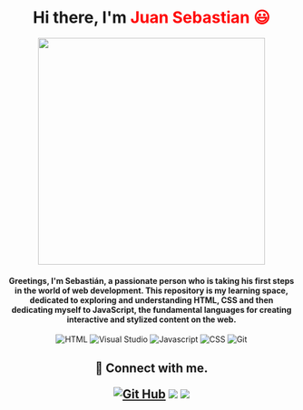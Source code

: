 <h1 align="center">
Hi there, I'm <span style="color:Red"> Juan Sebastian 😃 
</h1>

<p align="center"> 
    <image src="https://github.com/JuanSeCortes/learn-programming/assets/152464350/877b803c-d02f-4998-a4fe-2f0ccb549572" width="400">

<h4 align="center"> Greetings, I'm Sebastián, a passionate person who is taking his first steps in the world of web development. This repository is my learning space, dedicated to exploring and understanding HTML, CSS and then dedicating myself to JavaScript, the fundamental languages for creating interactive and stylized content on the web.
</h4> 

</p>

<p align="center">
    <img src="https://img.shields.io/badge/html5-%23E34F26.svg?style=for-the-badge&logo=html5&logoColor=white" alt="HTML">
    <img src="https://img.shields.io/badge/Visual%20Studio%20Code-0078d7.svg?style=for-the-badge&logo=visual-studio-code&logoColor=white" alt="Visual Studio">
    <img src="https://img.shields.io/badge/javascript-%23323330.svg?style=for-the-badge&logo=javascript&logoColor=%23F7DF1E" alt="Javascript">
    <img src="https://img.shields.io/badge/css3-%231572B6.svg?style=for-the-badge&logo=css3&logoColor=white" alt="CSS">
    <img src="https://img.shields.io/badge/git-%23F05033.svg?style=for-the-badge&logo=git&logoColor=white" alt="Git">
    </p>

<h2 align="center">
  🤝 Connect with me.
<p aling="center">
    <a href="https://github.com/JuanSeCortes"><img src="https://img.shields.io/badge/github-%23121011.svg?style=for-the-badge&logo=github&logoColor=white" alt="Git Hub"></a>
    <a href="https://www.instagram.com/juan_se68/?next=%2F"><img src="https://img.shields.io/badge/Instagram-E4405F?style=for-the-badge&logo=instagram&logoColor=white"></a>
    <a href="https://api.whatsapp.com/send/?phone=%2B573005737847&text&type=phone_number&app_absent=0"><img src="https://img.shields.io/badge/WhatsApp-25D366?style=for-the-badge&logo=whatsapp&logoColor=white"></a>
    
</p>



